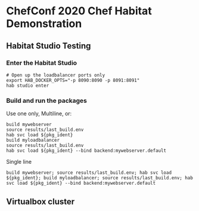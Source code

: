 # ChefConf 2020 Chef Habitat Demonstration

## Habitat Studio Testing

### Enter the Habitat Studio

```
# Open up the loadbalancer ports only
export HAB_DOCKER_OPTS="-p 8090:8090 -p 8091:8091"
hab studio enter
```

### Build and run the packages

Use one only, Multiline, or:

```
build mywebserver
source results/last_build.env
hab svc load ${pkg_ident}
build myloadbalancer
source results/last_build.env
hab svc load ${pkg_ident} --bind backend:mywebserver.default
```

Single line

```
build mywebserver; source results/last_build.env; hab svc load ${pkg_ident}; build myloadbalancer; source results/last_build.env; hab svc load ${pkg_ident} --bind backend:mywebserver.default
```

## Virtualbox cluster




